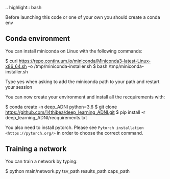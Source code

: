 .. highlight:: bash

Before launching this code or one of your own you should create a conda env

Conda environment
-----------------

You can install miniconda on Linux with the following commands:

  $ curl https://repo.continuum.io/miniconda/Miniconda3-latest-Linux-x86_64.sh -o /tmp/miniconda-installer.sh
  $ bash /tmp/miniconda-installer.sh
  
Type yes when asking to add the miniconda path to your path and restart your session

You can now create your environment and install all the recquirements with:

  $ conda create -n deep_ADNI python=3.6
  $ git clone https://github.com/14thibea/deep_learning_ADNI.git
  $ pip install -r deep_learning_ADNI/recquirements.txt

You also need to install pytorch. Please see `Pytorch installation <https://pytorch.org/>` in order to choose the correct command.

Training a network
------------------

You can train a network by typing:

  $ python main/network.py tsv_path results_path caps_path
